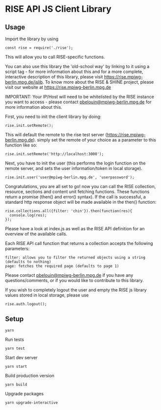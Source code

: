 # RISE API JS Client Library

## Usage

Import the library by using

    const rise = require('./rise');

This will allow you to call RISE-specific functions.

You can also use this library the 'old-school way' by linking to it using a script tag - for more information about this and for a more complete, interactive description of this library, please visit https://rise.mpiwg-berlin.mpg.de/jslib. To know more about the RISE & SHINE project, please visit our website at https://rise.mpiwg-berlin.mpg.de 

IMPORTANT: Your IP/Host will need to be whitelisted by the RISE instance you want to access - please contact pbelouin@mpiwg-berlin.mpg.de for more information about this.

First, you need to init the client library by doing:

    rise.init.setRemote();

This will default the remote to the rise test server (https://rise.mpiwg-berlin.mpg.de). simply set the remote of your choice as a parameter to this function like so:

    rise.init.setRemote('http://localhost:3000');

Next, you have to init the user (this performs the login function on the remote server, and sets the user information/token in local storage).

    rise.init.user('user@mpiwg-berlin.mpg.de', 'userpassword');


Congratulations, you are all set to go! now you can call the RISE collection, resource, sections and content unit fetching functions. These functions return a promise (then() and error() syntax). If the call is successful, a standard http response object will be made available in the then() function:

    rise.collections.all({filter: 'chin'}).then(function(res){
      console.log(res);
    });


Please have a look at index.js as well as the RISE API definition for an overview of the available calls.

Each RISE API call function that returns a collection accepts the following parameters:

    filter: allows you to filter the returned objects using a string (defaults to nothing)
    page: fetches the required page (defaults to page 1)

Please contact pbelouin@mpiwg-berlin.mpg.de if you have any questions/comments, or if you would like to contribute to this library.

If you wish to completely logout the user and empty the RISE js library values stored in local storage, please use

    rise.auth.logout();

## Setup

    yarn

Run tests

    yarn test

Start dev server

    yarn start

Build production version

    yarn build

Upgrade packages

    yarn upgrade-interactive

